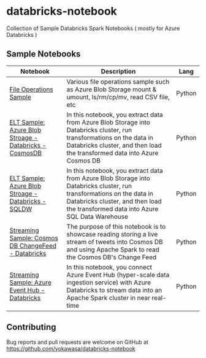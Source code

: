 # databricks-notebook

Collection of Sample Databricks Spark Notebooks ( mostly for Azure Databricks )


## Sample Notebooks

| Notebook | Description | Lang
| ------------- | ------------- | ----------- |
| [File Operations Sample](notebooks/file-operations-python.ipynb) | Various file operations sample such as Azure Blob Storage mount & umount, ls/rm/cp/mv, read CSV file, etc| Python |    
| [ELT Sample: Azure Blob Stroage - Databricks - CosmosDB](notebooks/elt-blob-storage-cosmosdb-python.ipynb)| In this notebook, you extract data from Azure Blob Storage into Databricks cluster, run transformations on the data in Databricks cluster, and then load the transformed data into Azure Cosmos DB | Python |
| [ELT Sample: Azure Blob Stroage - Databricks - SQLDW](notebooks/elt-blob-storage-sqldw-python.ipynb) | In this notebook, you extract data from Azure Blob Storage into Databricks cluster, run transformations on the data in Databricks cluster, and then load the transformed data into Azure SQL Data Warehouse | Python |
| [Streaming Sample: Cosmos DB ChangeFeed - Databricks](notebooks/tweet-streaming-cosmosdb-python.ipynb) | The purpose of this notebook is to showcase reading storing a live stream of tweets into Cosmos DB and using Apache Spark to read the Cosmos DB's Change Feed | Python |
| [Streaming Sample: Azure Event Hub - Databricks](notebooks/tweet-streaming-eventhub-python.ipynb) | In this notebook, you connect Azure Event Hub (hyper-scale data ingestion service) with Azure Databricks to stream data into an Apache Spark cluster in near real-time | Python |

## Contributing

Bug reports and pull requests are welcome on GitHub at https://github.com/yokawasa/databricks-notebook